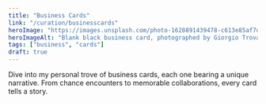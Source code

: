 ```yaml
---
title: "Business Cards"
link: "/curation/businesscards"
heroImage: "https://images.unsplash.com/photo-1628891439478-c613e85af7d6?q=80&w=2370&auto=format&fit=crop&ixlib=rb-4.0.3&ixid=M3wxMjA3fDB8MHxwaG90by1wYWdlfHx8fGVufDB8fHx8fA%3D%3D"
heroImageAlt: "Blank black business card, photographed by Giorgio Trovato"
tags: ["business", "cards"]
draft: true
---
```


Dive into my personal trove of business cards, each one bearing a unique narrative. From chance encounters to memorable collaborations, every card tells a story.